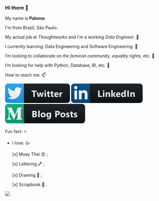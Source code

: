 ### Hi there 👋

My name is **Paloma**.

I'm from Brazil, São Paulo.

My actual job at *Thoughtworks* and I'm a working *Data Engineer*. 🔭 

I currently learning: Data Engineering and Software Engineering. 🌱

I’m looking to collaborate on *the feminist community*, *equality rights*, etc. 👯 

I’m looking for help with Python, Database, BI, etc. 🤔

How to reach me: 📫 

  
<a href="https://twitter.com/Paloma_Bareli">
    <img src="https://github.com/MikeCodesDotNET/ColoredBadges/blob/master/svg/social/twitter.svg" alt="twitter" style="vertical-align:top margin:6px 4px"">
</a>  

<a href="https://www.linkedin.com/in/palomaribeiro1">
    <img src="https://github.com/MikeCodesDotNET/ColoredBadges/blob/master/svg/social/linkedin.svg" alt="linkedin" style="vertical-align:top margin:6px 4px"">
</a> 

<a href="https://paloma-bareli.medium.com/">
    <img src="https://github.com/MikeCodesDotNET/ColoredBadges/blob/master/svg/blogs/medium.svg" alt="medium" style="vertical-align:top margin:6px 4px"">
</a> 

<!--
<a href="https://github.com/palomabareli">
    <img src="https://github.com/MikeCodesDotNET/ColoredBadges/blob/master/svg/social/github.svg" alt="github" style="vertical-align:top margin:6px 4px"">
</a> 
-->
  
Fun fact: ⚡
  * I love: :+1:
  
    [x] Muay Thai :heart_eyes: ; 
    
    [x] Lettering :pen: ;
    
    [x] Drawing :love_letter: ;
    
    [x] Scrapbook :ledger: .
    

![](https://media.giphy.com/media/3oKIPv2ZPduGEHtrOM/giphy.gif)

